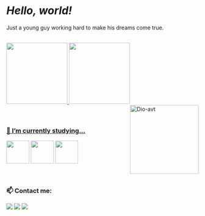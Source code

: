 #  <i>Hello, world!</i>

Just a young guy working hard to make his dreams come true. 
<br><br>

<div>
<a href="https://github.com/dioferoviedo">
<img height="160em" src="https://github-readme-stats.vercel.app/api/top-langs/?username=dioferoviedo&layout=compact&langs_count=7&theme=dracula"/>
<img height="160em" src="https://github-readme-stats.vercel.app/api?username=dioferoviedo&show_icons=true&theme=dracula&include_all_commits=true&count_private=true"/>
  <br>
<img align="right" alt="Dio-avt" src="https://cdn.discordapp.com/attachments/1047363972246012005/1065852693429616701/download20230105012656-removebg-preview.png" width="180" height="180" /> 
  </div>
<br><br>
  
### 🔭 I’m currently studying...
 
  <div>
    <a  target="_blank"><img src="https://cdn.jsdelivr.net/gh/devicons/devicon/icons/java/java-original-wordmark.svg" width="60" height="60" /></a>
    <a  target="_blank"><img src="https://cdn.jsdelivr.net/gh/devicons/devicon/icons/github/github-original.svg" width="60" height="60" /></a>
    <a  target="_blank"><img src="https://cdn.jsdelivr.net/gh/devicons/devicon/icons/git/git-original.svg" width="60" height="60" /></a>
  </div>
  <br><br>

  
### 📫 Contact me:

<div>
<a href="https://www.instagram.com/diofer/" target="_blank"><img src="https://img.shields.io/badge/-Instagram-%23E4405F?style=for-the-badge&logo=instagram&logoColor=white" target="_blank"></a>
<a href = "mailto:dioferteonilo@gmail.com"><img src="https://img.shields.io/badge/Gmail-D14836?style=for-the-badge&logo=gmail&logoColor=white" target="_blank"></a>
<a href="https://www.linkedin.com/in/dioferteonilo/" target="_blank"><img src="https://img.shields.io/badge/-LinkedIn-%230077B5?style=for-the-badge&logo=linkedin&logoColor=white" target="_blank"></a>   
</div>



<!--
**dioferoviedo/dioferoviedo** is a ✨ _special_ ✨ repository because its `README.md` (this file) appears on your GitHub profile.

Here are some ideas to get you started:

- 🔭 I’m currently working on ...
- 🌱 I’m currently learning ...
- 👯 I’m looking to collaborate on ...
- 🤔 I’m looking for help with ...
- 💬 Ask me about ...
- 📫 How to reach me: ...
- 😄 Pronouns: ...
- ⚡ Fun fact: ...
-->
